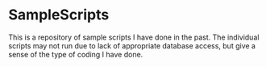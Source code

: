 # SampleScripts
This is a repository of sample scripts I have done in the past. The individual scripts may not run due to lack of appropriate database access, but give a sense of the type of coding I have done.
